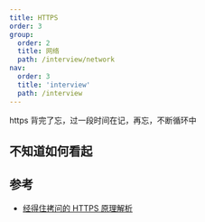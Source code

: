 ```yaml
---
title: HTTPS
order: 3
group:
  order: 2
  title: 网络
  path: /interview/network
nav:
  order: 3
  title: 'interview'
  path: /interview
---
```


https 背完了忘，过一段时间在记，再忘，不断循环中

## 不知道如何看起

## 参考

- [经得住拷问的 HTTPS 原理解析](https://mp.weixin.qq.com/s/RDQvxdkOzzYlaianYk2n5Q)
